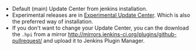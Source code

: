 * Default (main) Update Center from jenkins installation.
* Experimental releases are in [Experimental Update Center](https://jenkins-ci.org/content/experimental-plugins-update-center/).
Which is also the preferred way of installation. 
* If you don't want to change your Update Center, you can the download the `.hpi` from a mirror http://mirrors.jenkins-ci.org/plugins/github-pullrequest/ and upload it to Jenkins Plugin Manager.

